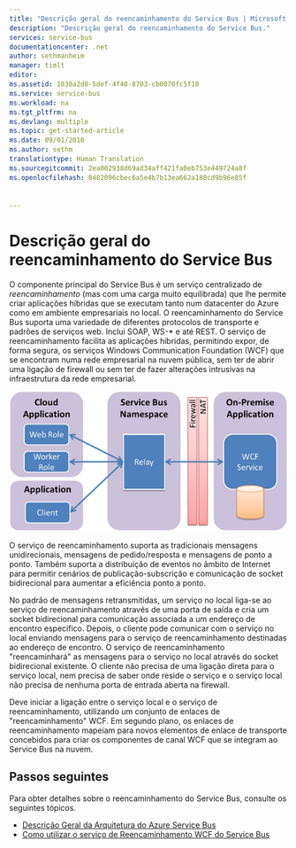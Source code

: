 ```yaml
---
title: "Descrição geral do reencaminhamento do Service Bus | Microsoft Docs"
description: "Descrição geral do reencaminhamento do Service Bus."
services: service-bus
documentationcenter: .net
author: sethmanheim
manager: timlt
editor: 
ms.assetid: 1038a2d8-5def-4f48-8703-cb0070fc5f10
ms.service: service-bus
ms.workload: na
ms.tgt_pltfrm: na
ms.devlang: multiple
ms.topic: get-started-article
ms.date: 09/01/2016
ms.author: sethm
translationtype: Human Translation
ms.sourcegitcommit: 2ea002938d69ad34aff421fa0eb753e449724a8f
ms.openlocfilehash: 0482096cbec6a5e4b7b13ea662a180cd9b96e85f


---
```

# <a name="overview-of-service-bus-relay"></a>Descrição geral do reencaminhamento do Service Bus
O componente principal do Service Bus é um serviço centralizado de *reencaminhamento* (mas com uma carga muito equilibrada) que lhe permite criar aplicações híbridas que se executam tanto num datacenter do Azure como em ambiente empresariais no local.  O reencaminhamento do Service Bus suporta uma variedade de diferentes protocolos de transporte e padrões de serviços web. Inclui SOAP, WS-* e até REST. O serviço de reencaminhamento facilita as aplicações híbridas, permitindo expor, de forma segura, os serviços Windows Communication Foundation (WCF) que se encontram numa rede empresarial na nuvem pública, sem ter de abrir uma ligação de firewall ou sem ter de fazer alterações intrusivas na infraestrutura da rede empresarial. 

![Conceitos de Reencaminhamento WCF](./media/service-bus-relay-overview/sb-relay-01.png)

O serviço de reencaminhamento suporta as tradicionais mensagens unidirecionais, mensagens de pedido/resposta e mensagens de ponto a ponto. Também suporta a distribuição de eventos no âmbito de Internet para permitir cenários de publicação-subscrição e comunicação de socket bidirecional para aumentar a eficiência ponto a ponto. 

No padrão de mensagens retransmitidas, um serviço no local liga-se ao serviço de reencaminhamento através de uma porta de saída e cria um socket bidirecional para comunicação associada a um endereço de encontro específico. Depois, o cliente pode comunicar com o serviço no local enviando mensagens para o serviço de reencaminhamento destinadas ao endereço de encontro. O serviço de reencaminhamento "reencaminhará" as mensagens para o serviço no local através do socket bidirecional existente. O cliente não precisa de uma ligação direta para o serviço local, nem precisa de saber onde reside o serviço e o serviço local não precisa de nenhuma porta de entrada aberta na firewall.

Deve iniciar a ligação entre o serviço local e o serviço de reencaminhamento, utilizando um conjunto de enlaces de "reencaminhamento" WCF. Em segundo plano, os enlaces de reencaminhamento mapeiam para novos elementos de enlace de transporte concebidos para criar os componentes de canal WCF que se integram ao Service Bus na nuvem. 

## <a name="next-steps"></a>Passos seguintes
Para obter detalhes sobre o reencaminhamento do Service Bus, consulte os seguintes tópicos.

* [Descrição Geral da Arquitetura do Azure Service Bus](../service-bus-messaging/service-bus-fundamentals-hybrid-solutions.md)
* [Como utilizar o serviço de Reencaminhamento WCF do Service Bus](service-bus-dotnet-how-to-use-relay.md)




<!--HONumber=Nov16_HO2-->


